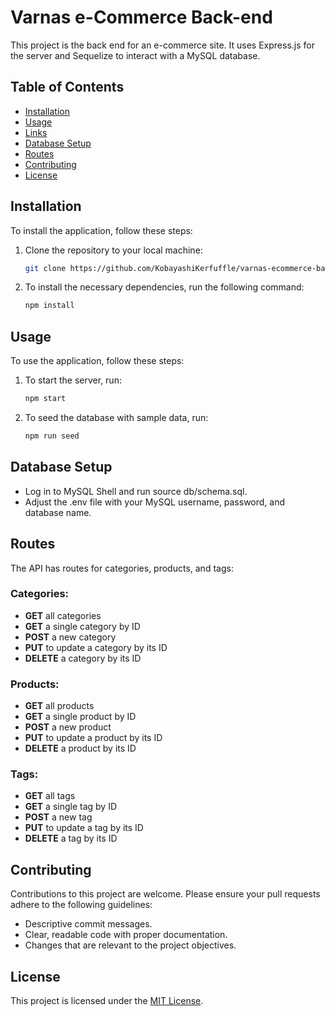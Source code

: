 # Varnas e-Commerce Back-end

This project is the back end for an e-commerce site. It uses Express.js for the server and Sequelize to interact with a MySQL database.

## Table of Contents

- [Installation](#installation)
- [Usage](#usage)
- [Links](#links)
- [Database Setup](#database-setup)
- [Routes](#routes)
- [Contributing](#contributing)
- [License](#license)

## Installation

To install the application, follow these steps:

1. Clone the repository to your local machine:

   ```bash
   git clone https://github.com/KobayashiKerfuffle/varnas-ecommerce-back-end.git
   ```

2. To install the necessary dependencies, run the following command:

   ```bash
   npm install
   ```

## Usage

To use the application, follow these steps:

1. To start the server, run:

   ```bash
   npm start
   ```

2. To seed the database with sample data, run:

   ```bash
   npm run seed
   ```

## Database Setup

- Log in to MySQL Shell and run source db/schema.sql.
- Adjust the .env file with your MySQL username, password, and database name.

## Routes
The API has routes for categories, products, and tags:

### Categories:
- **GET** all categories
- **GET** a single category by ID
- **POST** a new category
- **PUT** to update a category by its ID
- **DELETE** a category by its ID

### Products:
- **GET** all products
- **GET** a single product by ID
- **POST** a new product
- **PUT** to update a product by its ID
- **DELETE** a product by its ID

### Tags:
- **GET** all tags
- **GET** a single tag by ID
- **POST** a new tag
- **PUT** to update a tag by its ID
- **DELETE** a tag by its ID

## Contributing
Contributions to this project are welcome. Please ensure your pull requests adhere to the following guidelines:
- Descriptive commit messages.
- Clear, readable code with proper documentation.
- Changes that are relevant to the project objectives.

## License

This project is licensed under the [MIT License](LICENSE).